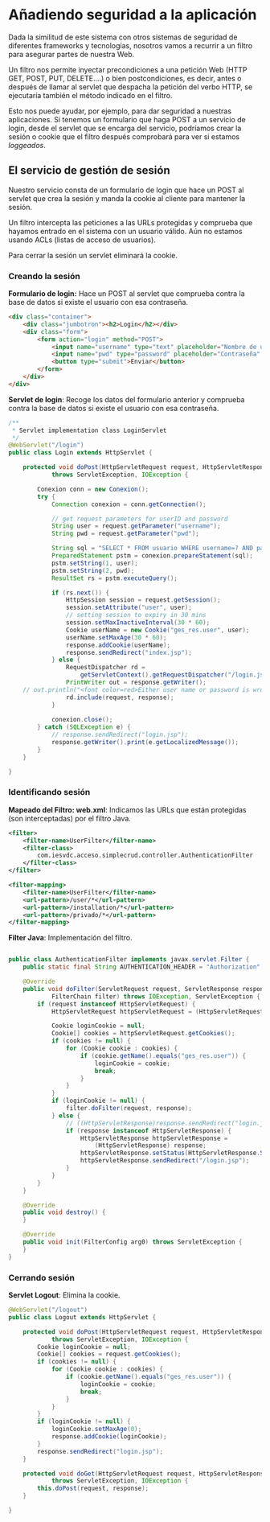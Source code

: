 # Añadiendo seguridad a la aplicación

Dada la similitud de este sistema con otros sistemas de seguridad de diferentes frameworks y tecnologías, nosotros vamos a recurrir a un filtro para asegurar partes de nuestra Web.

Un filtro nos permite inyectar precondiciones a una petición Web (HTTP GET, POST, PUT, DELETE....) o bien postcondiciones, es decir, antes o después de llamar al servlet que despacha la petición del verbo HTTP, se ejecutaría también el método indicado en el filtro.

Esto nos puede ayudar, por ejemplo, para dar seguridad a nuestras aplicaciones. Si tenemos un formulario que haga POST a un servicio de login, desde el servlet que se encarga del servicio, podríamos crear la sesión o cookie que el filtro después comprobará para ver si estamos *loggeados*.

## El servicio de gestión de sesión

Nuestro servicio consta de un formulario de login que hace un POST al servlet que crea la sesión y manda la cookie al cliente para mantener la sesión.

Un filtro intercepta las peticiones a las URLs protegidas y comprueba que hayamos entrado en el sistema con un usuario válido. Aún no estamos usando ACLs (listas de acceso de usuarios).

Para cerrar la sesión un servlet eliminará la cookie.

### Creando la sesión

**Formulario de login:**  Hace un POST al servlet que comprueba contra la base de datos si existe el usuario con esa contraseña.

```html
<div class="container">
    <div class="jumbotron"><h2>Login</h2></div>
    <div class="form">
        <form action="login" method="POST">
            <input name="username" type="text" placeholder="Nombre de usuario" />
            <input name="pwd" type="password" placeholder="Contraseña" />
            <button type="submit">Enviar</button>
        </form>
    </div>
</div>
```

**Servlet de login**: Recoge los datos del formulario anterior y comprueba contra la base de datos si existe el usuario con esa contraseña.

```java
/**
 * Servlet implementation class LoginServlet
 */
@WebServlet("/login")
public class Login extends HttpServlet {

	protected void doPost(HttpServletRequest request, HttpServletResponse response)
			throws ServletException, IOException {

		Conexion conn = new Conexion();
		try {
			Connection conexion = conn.getConnection();

			// get request parameters for userID and password
			String user = request.getParameter("username");
			String pwd = request.getParameter("pwd");

			String sql = "SELECT * FROM usuario WHERE username=? AND password=?";
			PreparedStatement pstm = conexion.prepareStatement(sql);
			pstm.setString(1, user);
			pstm.setString(2, pwd);
			ResultSet rs = pstm.executeQuery();

			if (rs.next()) {
				HttpSession session = request.getSession();
				session.setAttribute("user", user);
				// setting session to expiry in 30 mins
				session.setMaxInactiveInterval(30 * 60);
				Cookie userName = new Cookie("ges_res.user", user);
				userName.setMaxAge(30 * 60);
				response.addCookie(userName);
				response.sendRedirect("index.jsp");
			} else {
				RequestDispatcher rd = 
					getServletContext().getRequestDispatcher("/login.jsp");
				PrintWriter out = response.getWriter();
	// out.println("<font color=red>Either user name or password is wrong."+"</font>");
				rd.include(request, response);
			}
		
			conexion.close();
		} catch (SQLException e) {
			// response.sendRedirect("login.jsp");
			response.getWriter().print(e.getLocalizedMessage());
		}
	}

}
```

### Identificando sesión

**Mapeado del Filtro: web.xml**: Indicamos las URLs que están protegidas (son interceptadas) por el filtro Java.

```xml
<filter>
	<filter-name>UserFilter</filter-name>
	<filter-class>
		com.iesvdc.acceso.simplecrud.controller.AuthenticationFilter
	</filter-class>
</filter>

<filter-mapping>
	<filter-name>UserFilter</filter-name>
	<url-pattern>/user/*</url-pattern>
	<url-pattern>/installation/*</url-pattern>
	<url-pattern>/privado/*</url-pattern>
</filter-mapping>
```

**Filter Java**: Implementación del filtro.

```java

public class AuthenticationFilter implements javax.servlet.Filter {
	public static final String AUTHENTICATION_HEADER = "Authorization";

	@Override
	public void doFilter(ServletRequest request, ServletResponse response,
			FilterChain filter) throws IOException, ServletException {
		if (request instanceof HttpServletRequest) {
			HttpServletRequest httpServletRequest = (HttpServletRequest) request;

			Cookie loginCookie = null;
			Cookie[] cookies = httpServletRequest.getCookies();
			if (cookies != null) {
				for (Cookie cookie : cookies) {
					if (cookie.getName().equals("ges_res.user")) {
						loginCookie = cookie;
						break;
					}
				}
			}
			if (loginCookie != null) {
				filter.doFilter(request, response);
			} else {
				// ((HttpServletResponse)response.sendRedirect("login.jsp");
				if (response instanceof HttpServletResponse) {
					HttpServletResponse httpServletResponse = 
						(HttpServletResponse) response;
					httpServletResponse.setStatus(HttpServletResponse.SC_UNAUTHORIZED);
					httpServletResponse.sendRedirect("/login.jsp");
				}
			}
		}
	}

	@Override
	public void destroy() {
	}

	@Override
	public void init(FilterConfig arg0) throws ServletException {
	}
}
```

### Cerrando sesión

**Servlet Logout**: Elimina la cookie.

```java
@WebServlet("/logout")
public class Logout extends HttpServlet {

	protected void doPost(HttpServletRequest request, HttpServletResponse response)
			throws ServletException, IOException {
		Cookie loginCookie = null;
		Cookie[] cookies = request.getCookies();
		if (cookies != null) {
			for (Cookie cookie : cookies) {
				if (cookie.getName().equals("ges_res.user")) {
					loginCookie = cookie;
					break;
				}
			}
		}
		if (loginCookie != null) {
			loginCookie.setMaxAge(0);
			response.addCookie(loginCookie);
		}
		response.sendRedirect("login.jsp");
	}

	protected void doGet(HttpServletRequest request, HttpServletResponse response)
			throws ServletException, IOException {
		this.doPost(request, response);
	}

}
```